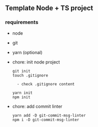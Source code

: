 

## Template Node + TS project

### requirements

  - node
  - git
  - yarn (optional)

- chore: init node project

      git init
      touch .gitignore

        - check .gitignore content

      yarn init
      npm init

- chore: add commit linter

      yarn add -D git-commit-msg-linter
      npm i -D git-commit-msg-linter
